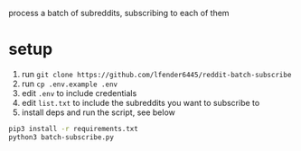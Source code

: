 process a batch of subreddits, subscribing to each of them

# setup
1. run `git clone https://github.com/lfender6445/reddit-batch-subscribe`
2. run `cp .env.example .env`
3. edit `.env` to include credentials
4. edit `list.txt` to include the subreddits you want to subscribe to
5. install deps and run the script, see below

```sh
pip3 install -r requirements.txt
python3 batch-subscribe.py
```
